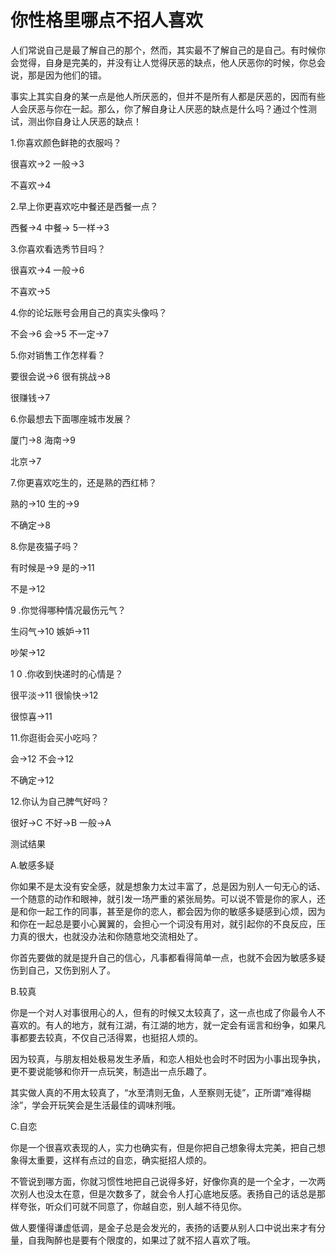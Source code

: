 # 你性格里哪点不招人喜欢

人们常说自己是最了解自己的那个，然而，其实最不了解自己的是自己。有时候你会觉得，自身是完美的，并没有让人觉得厌恶的缺点，他人厌恶你的时候，你总会说，那是因为他们的错。 

事实上其实自身的某一点是他人所厌恶的，但并不是所有人都是厌恶的，因而有些人会厌恶与你在一起。那么，你了解自身让人厌恶的缺点是什么吗？通过个性测试，测出你自身让人厌恶的缺点！ 

1.你喜欢颜色鲜艳的衣服吗？ 

很喜欢→2 一般→3 

不喜欢→4 

2.早上你更喜欢吃中餐还是西餐一点？ 

西餐→4 中餐→ 5一样→3 

3.你喜欢看选秀节目吗？ 

很喜欢→4 一般→6 

不喜欢→5 

4.你的论坛账号会用自己的真实头像吗？ 

不会→6 会→5 不一定→7 

5.你对销售工作怎样看？ 

要很会说→6 很有挑战→8 

很赚钱→7 

6.你最想去下面哪座城市发展？ 

厦门→8 海南→9 

北京→7 

7.你更喜欢吃生的，还是熟的西红柿？ 

熟的→10 生的→9 

不确定→8 

8.你是夜猫子吗？ 

有时候是→9 是的→11 

不是→12 

9 .你觉得哪种情况最伤元气？ 

生闷气→10 嫉妒→11 

吵架→12 

1 0 .你收到快递时的心情是？ 

很平淡→11 很愉快→12 

很惊喜→11 

11.你逛街会买小吃吗？ 

会→12 不会→12 

不确定→12 

12.你认为自己脾气好吗？ 

很好→C 不好→B 一般→A 

测试结果 

A.敏感多疑 

你如果不是太没有安全感，就是想象力太过丰富了，总是因为别人一句无心的话、一个随意的动作和眼神，就引发一场严重的紧张局势。可以说不管是你的家人，还是和你一起工作的同事，甚至是你的恋人，都会因为你的敏感多疑感到心烦，因为和你在一起总是要小心翼翼的，会担心一个词没有用对，就引起你的不良反应，压力真的很大，也就没办法和你随意地交流相处了。 

你首先要做的就是提升自己的信心，凡事都看得简单一点，也就不会因为敏感多疑伤到自己，又伤到别人了。 

B.较真 

你是一个对人对事很用心的人，但有的时候又太较真了，这一点也成了你最令人不喜欢的。有人的地方，就有江湖，有江湖的地方，就一定会有谣言和纷争，如果凡事都要去较真，不仅自己活得累，也挺招人烦的。 

因为较真，与朋友相处极易发生矛盾，和恋人相处也会时不时因为小事出现争执，更不要说能够和你开一点玩笑，制造出一点乐趣了。 

其实做人真的不用太较真了，“水至清则无鱼，人至察则无徒”，正所谓“难得糊涂”，学会开玩笑会是生活最佳的调味剂哦。 

C.自恋 

你是一个很喜欢表现的人，实力也确实有，但是你把自己想象得太完美，把自己想象得太重要，这样有点过的自恋，确实挺招人烦的。 

不管说到哪方面，你就习惯性地把自己说得多好，好像你真的是一个全才，一次两次别人也没太在意，但是次数多了，就会令人打心底地反感。表扬自己的话总是那样夸张，听众们可就不同意了，你越自恋，别人越不待见你。 

做人要懂得谦虚低调，是金子总是会发光的，表扬的话要从别人口中说出来才有分量，自我陶醉也是要有个限度的，如果过了就不招人喜欢了哦。